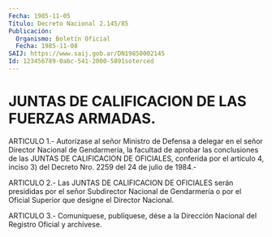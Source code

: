 ```yaml
---
Fecha: 1985-11-05
Título: Decreto Nacional 2.145/85
Publicación:
  Organismo: Boletín Oficial
  Fecha: 1985-11-08
SAIJ: https://www.saij.gob.ar/DN19850002145
Id: 123456789-0abc-541-2000-5891soterced
---
```

# JUNTAS DE CALIFICACION DE LAS FUERZAS ARMADAS.

<a id="1"></a>
ARTICULO  1.-  Autorízase al señor Ministro de Defensa a delegar en el señor Director  Nacional  de Gendarmería, la facultad de aprobar las  conclusiones  de  las JUNTAS  DE  CALIFICACION  DE  OFICIALES, conferida por el artículo  4,  inciso  3) del Decreto Nro. 2259 del 24 de julio de 1984.-

<a id="2"></a>
ARTICULO   2.-  Las  JUNTAS  DE  CALIFICACION  DE  OFICIALES  serán presididas  por  el señor Subdirector Nacional de Gendarmería o por el Oficial Superior que designe el Director Nacional.

<a id="3"></a>
ARTICULO  3.- Comuníquese, publíquese, dése a la Dirección Nacional del Registro Oficial y archívese.